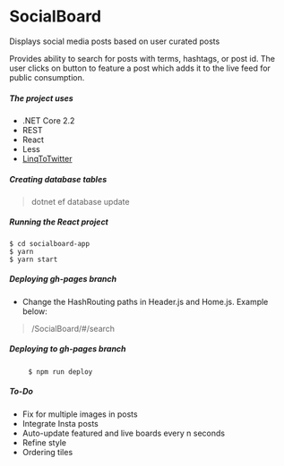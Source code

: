 # SocialBoard
Displays social media posts based on user curated posts

Provides ability to search for posts with terms, hashtags, or post id. The user clicks on button to feature a post which adds it to the live feed for public consumption.

##### The project uses
* .NET Core 2.2
* REST
* React
* Less
* [LinqToTwitter](https://github.com/JoeMayo/LinqToTwitter)

##### Creating database tables
> dotnet ef database update


##### Running the React project
<pre>
<code>$ cd socialboard-app</code>
<code>$ yarn</code>
<code>$ yarn start</code>
</pre>

##### Deploying gh-pages branch
* Change the HashRouting paths in Header.js and Home.js. Example below:
> /SocialBoard/#/search

##### Deploying to gh-pages branch
<pre>
	<code>$ npm run deploy</code>
</pre>

##### To-Do
* Fix for multiple images in posts 
* Integrate Insta posts
* Auto-update featured and live boards every n seconds
* Refine style
* Ordering tiles
